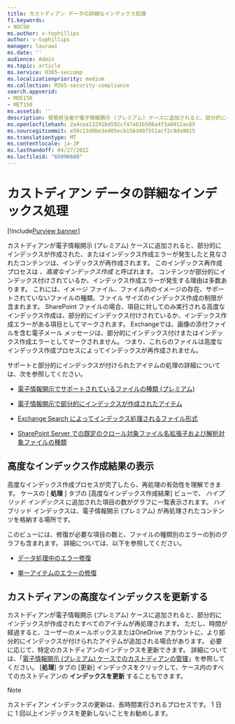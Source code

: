 ```yaml
---
title: カストディアン データの詳細なインデックス処理
f1.keywords:
- NOCSH
ms.author: v-tophillips
author: v-tophillips
manager: laurawi
ms.date: ''
audience: Admin
ms.topic: article
ms.service: O365-seccomp
ms.localizationpriority: medium
ms.collection: M365-security-compliance
search.appverid:
- MOE150
- MET150
ms.assetid: ''
description: 保管担当者が電子情報開示 (プレミアム) ケースに追加されると、部分的にインデックスが作成されたと見なされたすべてのコンテンツが再処理され、完全に検索可能になります。
ms.openlocfilehash: 2a4cea13291bd592cf47a61b500a4f3a6012ac85
ms.sourcegitcommit: e50c13d9be3ed05ecb156d497551acf2c9da9015
ms.translationtype: MT
ms.contentlocale: ja-JP
ms.lasthandoff: 04/27/2022
ms.locfileid: "65096680"
---
```

# <a name="advanced-indexing-of-custodian-data"></a>カストディアン データの詳細なインデックス処理

[!include[Purview banner](../includes/purview-rebrand-banner.md)]

カストディアンが電子情報開示 (プレミアム) ケースに追加されると、部分的にインデックスが作成された、またはインデックス作成エラーが発生したと見なされたコンテンツは、インデックスが再作成されます。 このインデックス再作成プロセスは *、高度なインデックス作成* と呼ばれます。 コンテンツが部分的にインデックス付けされているか、インデックス作成エラーが発生する理由は多数あります。 これには、イメージ ファイル、ファイル内のイメージの存在、サポートされていないファイルの種類、ファイル サイズのインデックス作成の制限が含まれます。 SharePoint ファイルの場合、項目に対してのみ実行される高度なインデックス作成は、部分的にインデックス付けされているか、インデックス作成エラーがある項目としてマークされます。 Exchangeでは、画像の添付ファイルを含む電子メール メッセージは、部分的にインデックス付けまたはインデックス作成エラーとしてマークされません。 つまり、これらのファイルは高度なインデックス作成プロセスによってインデックスが再作成されません。

サポートと部分的にインデックスが付けられたアイテムの処理の詳細については、次を参照してください。

- [電子情報開示でサポートされているファイルの種類 (プレミアム)](supported-filetypes-ediscovery20.md)

- [電子情報開示で部分的にインデックスが作成されたアイテム](partially-indexed-items-in-content-search.md)

- [Exchange Search によってインデックス処理されるファイル形式](/exchange/file-formats-indexed-by-exchange-search-exchange-2013-help)

- [SharePoint Server での既定のクロール対象ファイル名拡張子および解析対象ファイルの種類](/SharePoint/technical-reference/default-crawled-file-name-extensions-and-parsed-file-types)

## <a name="viewing-advanced-indexing-results"></a>高度なインデックス作成結果の表示

高度なインデックス作成プロセスが完了したら、再処理の有効性を理解できます。  ケースの [ **処理** ] タブの [高度なインデックス作成結果] ビューで、 *ハイブリッド インデックス* に追加された項目の数がグラフに一覧表示されます。  ハイブリッド インデックスは、電子情報開示 (プレミアム) が再処理されたコンテンツを格納する場所です。

このビューには、修復が必要な項目の数と、ファイルの種類別のエラーの別のグラフも含まれます。 詳細については、以下を参照してください。

- [データ処理中のエラー修復](error-remediation-when-processing-data-in-advanced-ediscovery.md)

- [単一アイテムのエラーの修復](single-item-error-remediation.md)

## <a name="updating-the-advanced-index-for-custodians"></a>カストディアンの高度なインデックスを更新する

カストディアンが電子情報開示 (プレミアム) ケースに追加されると、部分的にインデックスが作成されたすべてのアイテムが再処理されます。 ただし、時間が経過すると、ユーザーのメールボックスまたはOneDrive アカウントに、より部分的にインデックスが付けられたアイテムが追加される場合があります。  必要に応じて、特定のカストディアンのインデックスを更新できます。 詳細については、「[電子情報開示 (プレミアム) ケースでのカストディアンの管理](manage-new-custodians.md#reindex-custodian-data)」を参照してください。 [**処理**] タブの [更新] インデックスをクリックして、ケース内のすべてのカストディアンの **インデックスを更新** することもできます。

> [!NOTE]
> カストディアン インデックスの更新は、長時間実行されるプロセスです。 1 日に 1 回以上インデックスを更新しないことをお勧めします。
